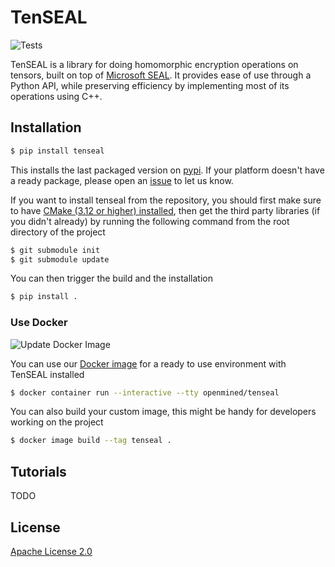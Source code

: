 # TenSEAL

![Tests](https://github.com/OpenMined/TenSEAL/workflows/Tests/badge.svg)

TenSEAL is a library for doing homomorphic encryption operations on tensors, built on top of [Microsoft SEAL](https://github.com/Microsoft/SEAL). It provides ease of use through a Python API, while preserving efficiency by implementing most of its operations using C++.

## Installation

```bash
$ pip install tenseal
```
This installs the last packaged version on [pypi](https://pypi.org/). If your platform doesn't have a ready package, please open an [issue](https://github.com/OpenMined/TenSEAL/issues) to let us know.

If you want to install tenseal from the repository, you should first make sure to have [CMake (3.12 or higher) installed](https://cmake.org/install/), then get the third party libraries (if you didn't already) by running the following command from the root directory of the project

```bash
$ git submodule init
$ git submodule update
```

You can then trigger the build and the installation

```bash
$ pip install .
```

### Use Docker

![Update Docker Image](https://github.com/OpenMined/TenSEAL/workflows/Update%20Docker%20Image/badge.svg)

You can use our [Docker image](https://hub.docker.com/r/openmined/tenseal) for a ready to use environment with TenSEAL installed

```bash
$ docker container run --interactive --tty openmined/tenseal
```

You can also build your custom image, this might be handy for developers working on the project

```bash
$ docker image build --tag tenseal .
```

## Tutorials

TODO

## License

[Apache License 2.0](https://github.com/OpenMined/TenSEAL/blob/master/LICENSE)
